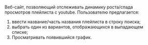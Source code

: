 Веб-сайт, позволяющий отслеживать динамику роста/спада просмотров плейлиста с youtube.
Пользователю предлагается:
1. ввести название/часть названия плейлиста в строку поиска;
2. выбрать один из вариантов, отображающихся в выпадающем списке;
3. Просматривать появившийся график.